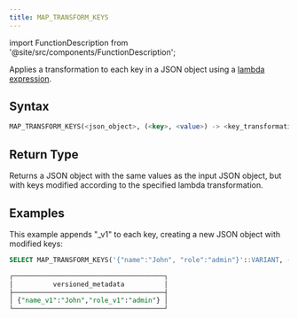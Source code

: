 ```yaml
---
title: MAP_TRANSFORM_KEYS
---
```

import FunctionDescription from '@site/src/components/FunctionDescription';

<FunctionDescription description="Introduced or updated: v1.2.762"/>

Applies a transformation to each key in a JSON object using a [lambda expression](../../../00-sql-reference/42-lambda-expressions.md).

## Syntax

```sql
MAP_TRANSFORM_KEYS(<json_object>, (<key>, <value>) -> <key_transformation>)
```

## Return Type

Returns a JSON object with the same values as the input JSON object, but with keys modified according to the specified lambda transformation.

## Examples

This example appends "_v1" to each key, creating a new JSON object with modified keys:

```sql
SELECT MAP_TRANSFORM_KEYS('{"name":"John", "role":"admin"}'::VARIANT, (k, v) -> CONCAT(k, '_v1')) AS versioned_metadata;

┌──────────────────────────────────────┐
│          versioned_metadata          │
├──────────────────────────────────────┤
│ {"name_v1":"John","role_v1":"admin"} │
└──────────────────────────────────────┘
```
